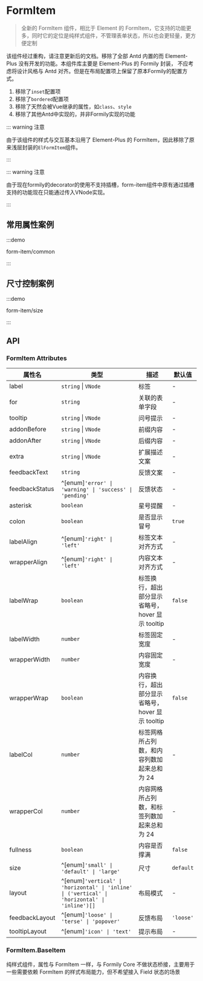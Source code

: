 # FormItem

> 全新的 FormItem 组件，相比于 Element 的 FormItem，它支持的功能更多，同时它的定位是纯样式组件，不管理表单状态，所以也会更轻量，更方便定制

该组件经过重构，请注意更新后的文档。移除了全部 Antd 内置的而 Element-Plus 没有开发的功能。本组件库主要是 Element-Plus 的 Formily 封装，
不应考虑将设计风格与 Antd 对齐。但是在布局配置项上保留了原本Formily的配置方式。

1. 移除了`inset`配置项
2. 移除了`bordered`配置项
3. 移除了天然会被Vue继承的属性，如`class`、`style`
4. 移除了其他Antd中实现的，并非Formily实现的功能

::: warning 注意

由于该组件的样式与交互基本沿用了 Element-Plus 的 FormItem，因此移除了原来浅层封装的`ElFormItem`组件。

:::

::: warning 注意

由于现在formily的decorator的使用不支持插槽，form-item组件中原有通过插槽支持的功能现在只能通过传入VNode实现。

:::

## 常用属性案例

:::demo

form-item/common

:::

## 尺寸控制案例

:::demo

form-item/size

:::

## API

### FormItem Attributes

| 属性名           | 类型                                                    | 描述                                        | 默认值      |
| ---------------- | ------------------------------------------------------- | ------------------------------------------- | ---------   |
| label            | `string` \| `VNode`                                     | 标签                                        | -           |
| for              | `string`                                                | 关联的表单字段                              | -           |
| tooltip          | `string` \| `VNode`                                     | 问号提示                                    | -           |
| addonBefore      | `string` \| `VNode`                                     | 前缀内容                                    | -           |
| addonAfter       | `string` \| `VNode`                                     | 后缀内容                                    | -           |
| extra            | `string` \| `VNode`                                     | 扩展描述文案                                | -           |
| feedbackText     | `string`                                                | 反馈文案                                    | -           |
| feedbackStatus   | ^[enum]`'error' \| 'warning' \| 'success' \| 'pending'` | 反馈状态                                    | -           |
| asterisk         | `boolean`                                               | 星号提醒                                    | -           |
| colon            | `boolean`                                               | 是否显示冒号                                | `true`      |
| labelAlign       | ^[enum]`'right' \| 'left'`                              | 标签文本对齐方式                            | -           |
| wrapperAlign     | ^[enum]`'right' \| 'left'`                              | 内容文本对齐方式                            | -           |
| labelWrap        | `boolean`                                               | 标签换行，超出部分显示省略号，hover 显示 tooltip | `false`|
| labelWidth       | `number`                                                | 标签固定宽度                                | -           |
| wrapperWidth     | `number`                                                | 内容固定宽度                                | -           |
| wrapperWrap      | `boolean`                                               | 内容换行，超出部分显示省略号，hover 显示 tooltip | `false`|
| labelCol         | `number`                                                | 标签网格所占列数，和内容列数加起来总和为 24 | -           |
| wrapperCol       | `number`                                                | 内容网格所占列数，和标签列数加起来总和为 24 | -           |
| fullness         | `boolean`                                               | 内容是否撑满                                | `false`     |
| size             | ^[enum]`'small' \| 'default' \| 'large'`                | 尺寸                                        | `default`   |
| layout           | ^[enum]`'vertical' \| 'horizontal' \| 'inline' \| ('vertical' \| 'horizontal' \| 'inline')[]` | 布局模式 | -        |
| feedbackLayout   | ^[enum]`'loose' \| 'terse' \| 'popover'`                | 反馈布局                                    | `'loose'`   |
| tooltipLayout    | ^[enum]`'icon' \| 'text'`                               | 提示布局                                    | -           |

### FormItem.BaseItem

纯样式组件，属性与 FormItem 一样，与 Formily Core 不做状态桥接，主要用于一些需要依赖 FormItem 的样式布局能力，但不希望接入 Field 状态的场景
